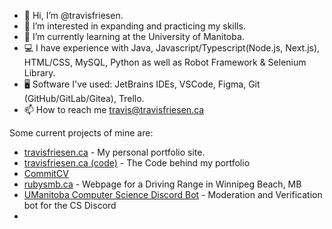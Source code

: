- 👋 Hi, I’m @travisfriesen.
- 👀 I’m interested in expanding and practicing my skills.
- 🌱 I’m currently learning at the University of Manitoba.
- 💻 I have experience with Java, Javascript/Typescript(Node.js, Next.js), HTML/CSS, MySQL, Python as well as Robot Framework & Selenium Library.
- 🖥️ Software I've used: JetBrains IDEs, VSCode, Figma, Git (GitHub/GitLab/Gitea), Trello.
- 📫 How to reach me [travis@travisfriesen.ca](mailto:travis@travisfriesen.ca)

Some current projects of mine are:
- [travisfriesen.ca](https://travisfriesen.ca) - My personal portfolio site.
- [travisfriesen.ca (code)](https://github.com/travisfriesen/next.travisfriesen.ca) - The Code behind my portfolio
- [CommitCV](https://commitcv.com)
- [rubysmb.ca](https://rubysmb.ca) - Webpage for a Driving Range in Winnipeg Beach, MB
- [UManitoba Computer Science Discord Bot](https://github.com/umanitoba-cssa/honkbot2) - Moderation and Verification bot for the CS Discord
- 
<!-- [Resume Creator](https://github.com/travisfriesen/resume)-->

<!---
travisfriesen/travisfriesen is a ✨ special ✨ repository because its `README.md` (this file) appears on your GitHub profile.
You can click the Preview link to take a look at your changes.
--->
